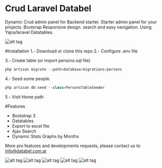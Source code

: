 # Crud Laravel Databel
Dynamic Crud admin panel for Backend starter. Starter admin panel for your projects. Bootsrap Responsive design. search and easy navigation. Using Yajra/laravel Datatables.

![alt tag](http://i.imgur.com/XpsEX2v.png)

#Installation
1.- Download or clone this repo
2.- Configure .env file

3.- Create table (or import persons.sql file)
```php
php artisan migrate --path=database/migrations/persons
```
4.- Seed some people.
```php
php artisan db:seed --class=PersonsTableSeeder
```
5.- Visit Home path

#Features
- Bootstrap 3
- Datatables
- Export to excel file
- Ajax Search
- Dynamic Stats Graphs by Months

More pro features and developments requests, please contact us to info@databel.com.ar

![alt tag](http://i.imgur.com/eT2nCSO.png)
![alt tag](http://i.imgur.com/Oj3I7Zi.png)
![alt tag](http://i.imgur.com/zToiIKU.png)
![alt tag](http://i.imgur.com/CZ4RG85.png)
![alt tag](http://i.imgur.com/j5FeuPA.png)

